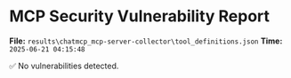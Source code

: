 # MCP Security Vulnerability Report
**File:** `results\chatmcp_mcp-server-collector\tool_definitions.json`
**Time:** `2025-06-21 04:15:48`

✅ No vulnerabilities detected.